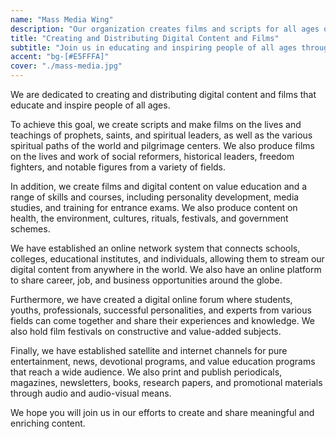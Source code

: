 ```yaml
---
name: "Mass Media Wing"
description: "Our organization creates films and scripts for all ages on topics such as spiritual leaders, spiritual paths, social reformers, and historical figures."
title: "Creating and Distributing Digital Content and Films"
subtitle: "Join us in educating and inspiring people of all ages through films, digital content, and online forums"
accent: "bg-[#E5FFFA]"
cover: "./mass-media.jpg"
---
```


We are dedicated to creating and distributing digital content and films that educate and inspire people of all ages.

To achieve this goal, we create scripts and make films on the lives and teachings of prophets, saints, and spiritual leaders, as well as the various spiritual paths of the world and pilgrimage centers. We also produce films on the lives and work of social reformers, historical leaders, freedom fighters, and notable figures from a variety of fields.

In addition, we create films and digital content on value education and a range of skills and courses, including personality development, media studies, and training for entrance exams. We also produce content on health, the environment, cultures, rituals, festivals, and government schemes.

We have established an online network system that connects schools, colleges, educational institutes, and individuals, allowing them to stream our digital content from anywhere in the world. We also have an online platform to share career, job, and business opportunities around the globe.

Furthermore, we have created a digital online forum where students, youths, professionals, successful personalities, and experts from various fields can come together and share their experiences and knowledge. We also hold film festivals on constructive and value-added subjects.

Finally, we have established satellite and internet channels for pure entertainment, news, devotional programs, and value education programs that reach a wide audience. We also print and publish periodicals, magazines, newsletters, books, research papers, and promotional materials through audio and audio-visual means.

We hope you will join us in our efforts to create and share meaningful and enriching content.
